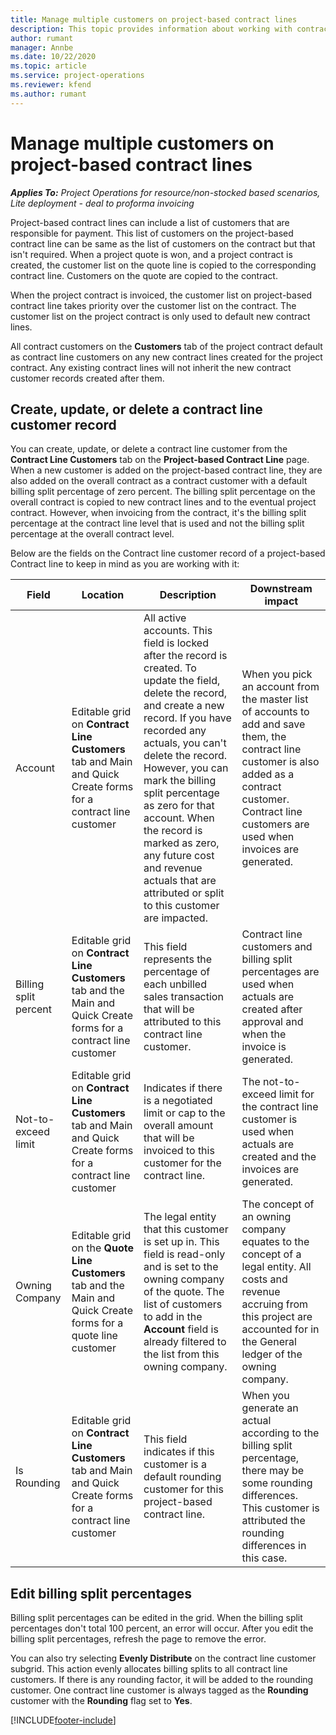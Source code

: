 ```yaml
---
title: Manage multiple customers on project-based contract lines
description: This topic provides information about working with contract lines and contracts that contain multiple customers.
author: rumant
manager: Annbe
ms.date: 10/22/2020
ms.topic: article
ms.service: project-operations
ms.reviewer: kfend 
ms.author: rumant
---
```


# Manage multiple customers on project-based contract lines

_**Applies To:** Project Operations for resource/non-stocked based scenarios, Lite deployment - deal to proforma invoicing_

Project-based contract lines can include a list of customers that are responsible for payment. This list of customers on the project-based contract line can be same as the list of customers on the contract but that isn't required. When a project quote is won, and a project contract is created, the customer list on the quote line is copied to the corresponding contract line. Customers on the quote are copied to the contract.

When the project contract is invoiced, the customer list on project-based contract line takes priority over the customer list on the contract. The customer list on the project contract is only used to default new contract lines.

All contract customers on the **Customers** tab of the project contract default as contract line customers on any new contract lines created for the project contract. Any existing contract lines will not inherit the new contract customer records created after them.

## Create, update, or delete a contract line customer record

You can create, update, or delete a contract line customer from the **Contract Line Customers** tab on the **Project-based Contract Line** page. When a new customer is added on the project-based contract line, they are also added on the overall contract as a contract customer with a default billing split percentage of zero percent. The billing split percentage on the overall contract is copied to new contract lines and to the eventual project contract. However, when invoicing from the contract, it's the billing split percentage at the contract line level that is used and not the billing split percentage at the overall contract level. 

Below are the fields on the Contract line customer record of a project-based Contract line to keep in mind as you are working with it:

| Field | Location | Description | Downstream impact |
| --- | --- | --- | --- |
| Account | Editable grid on **Contract Line Customers** tab and Main and Quick Create forms for a contract line customer | All active accounts. This field is locked after the record is created. To update the field, delete the record, and create a new record. If you have recorded any actuals, you can't delete the record. However, you can mark the billing split percentage as zero for that account. When the record is marked as zero, any future cost and revenue actuals that are attributed or split to this customer are impacted. | When you pick an account from the master list of accounts to add and save them, the contract line customer is also added as a contract customer. Contract line customers are used when invoices are generated. |
| Billing split percent | Editable grid on **Contract Line Customers** tab and the Main and Quick Create forms for a contract line customer | This field represents the percentage of each unbilled sales transaction that will be attributed to this contract line customer. | Contract line customers and billing split percentages are used when actuals are created after approval and when the invoice is generated. |
| Not-to-exceed limit | Editable grid on **Contract Line Customers** tab and Main and Quick Create forms for a contract line customer | Indicates if there is a negotiated limit or cap to the overall amount that will be invoiced to this customer for the contract line. | The not-to-exceed limit for the contract line customer is used when actuals are created and the invoices are generated. |
| Owning Company | Editable grid on the **Quote Line Customers** tab and the Main and Quick Create forms for a quote line customer | The legal entity that this customer is set up in. This field is read-only and is set to the owning company of the quote. The list of customers to add in the **Account** field is already filtered to the list from this owning company. | The concept of an owning company equates to the concept of a legal entity. All costs and revenue accruing from this project are accounted for in the General ledger of the owning company. |
| Is Rounding | Editable grid on **Contract Line Customers** tab and Main and Quick Create forms for a contract line customer | This field indicates if this customer is a default rounding customer for this project-based contract line. | When you generate an actual according to the billing split percentage, there may be some rounding differences. This customer is attributed the rounding differences in this case. |

## Edit billing split percentages

Billing split percentages can be edited in the grid. When the billing split percentages don't total 100 percent, an error will occur. After you edit the billing split percentages, refresh the page to remove the error.

You can also try selecting **Evenly Distribute** on the contract line customer subgrid. This action evenly allocates billing splits to all contract line customers. If there is any rounding factor, it will be added to the rounding customer. One contract line customer is always tagged as the **Rounding** customer with the **Rounding** flag set to **Yes**.


[!INCLUDE[footer-include](../includes/footer-banner.md)]